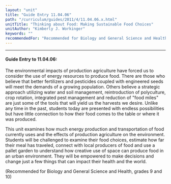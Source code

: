 ```yaml
---
layout: "unit"
title: "Guide Entry 11.04.06"
path: "/curriculum/guides/2011/4/11.04.06.x.html"
unitTitle: "Thinking about Food: Making Sustainable Food Choices"
unitAuthor: "Kimberly J. Workinger"
keywords: ""
recommendedFor: "Recommended for Biology and General Science and Health, grades 9 and 10"
---
```

<body>
<hr/>
<h4>
Guide Entry to 11.04.06:
</h4>
<p>
The environmental impacts of production agriculture have forced us to consider the use of energy resources to produce food. There are those who believe that better fertilizers and pesticides coupled with engineered seeds will meet the demands of a growing population. Others believe a strategic approach utilizing water and soil management, reintroduction of polyculture, crop rotation, integrated pest management and reduction of "food miles" are just some of the tools that will yield us the harvests we desire. Unlike any time in the past, students today are presented with endless possibilities but have little connection to how their food comes to the table or where it was produced.
</p>
<p>
This unit examines how much energy production and transportation of food currently uses and the effects of production agriculture on the environment. Students will be challenged to examine their food choices, estimate how far their meal has traveled, connect with local producers of food and use a pallet garden to understand how creative use of space can produce food in an urban environment. They will be empowered to make decisions and change just a few things that can impact their health and the world.
</p>
<p>
(Recommended for Biology and General Science and Health, grades 9 and 10)
</p>
</body>